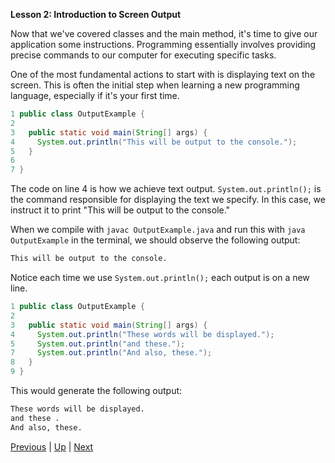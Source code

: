 **Lesson 2: Introduction to Screen Output**

Now that we've covered classes and the main method, it's time to give our application some instructions. Programming essentially involves providing precise commands to our computer for executing specific tasks.

One of the most fundamental actions to start with is displaying text on the screen. This is often the initial step when learning a new programming language, especially if it's your first time.

```java
1 public class OutputExample {
2
3   public static void main(String[] args) {
4     System.out.println("This will be output to the console.");
5   }
6
7 }
```

The code on line 4 is how we achieve text output. `System.out.println();` is the command responsible for displaying the text we specify. In this case, we instruct it to print "This will be output to the console."

When we compile with `javac OutputExample.java` and run this with `java OutputExample` in the terminal, we should observe the following output:

```bash
This will be output to the console.
```

Notice each time we use `System.out.println();` each output is on a new line.


```java
1 public class OutputExample {
2
3   public static void main(String[] args) {
4     System.out.println("These words will be displayed.");
5     System.out.println("and these.");
7     System.out.println("And also, these.");
8   }
9 }
```

This would generate the following output:

```bash
These words will be displayed.
and these .
And also, these.
```

[Previous](part2classlesson.md) | [Up](part2.md) | [Next](part2labs1.md)